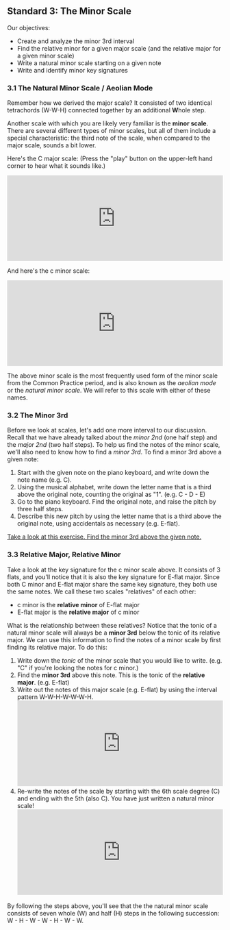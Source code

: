 ## Standard 3: The Minor Scale

Our objectives:
- Create and analyze the minor 3rd interval
- Find the relative minor for a given major scale (and the relative major for a given minor scale)
- Write a natural minor scale starting on a given note
- Write and identify minor key signatures

### 3.1 The Natural Minor Scale / Aeolian Mode

Remember how we derived the major scale? It consisted of two identical tetrachords (W-W-H) connected together by an additional **W**hole step.

Another scale with which you are likely very familiar is the **minor scale**. There are several different types of minor scales, but all of them include a special characteristic: the third note of the scale, when compared to the major scale, sounds a bit lower. 

Here's the C major scale: (Press the "play" button on the upper-left hand corner to hear what it sounds like.)

<iframe src="https://trinket.io/embed/music/2b5139a67b" width="100%" height="200" frameborder="0" marginwidth="0" marginheight="0" allowfullscreen></iframe>

And here's the c minor scale:

<iframe src="https://trinket.io/embed/music/f12b5df8b6" width="100%" height="200" frameborder="0" marginwidth="0" marginheight="0" allowfullscreen></iframe>

The above minor scale is the most frequently used form of the minor scale from the Common Practice period, and is also known as the *aeolian mode* or the *natural minor scale*. We will refer to this scale with either of these names.

### 3.2 The Minor 3rd

Before we look at scales, let's add one more interval to our discussion. Recall that we have already talked about the *minor 2nd* (one half step) and the *major 2nd* (two half steps). To help us find the notes of the minor scale, we'll also need to know how to find a *minor 3rd*. To find a minor 3rd above a given note:
1. Start with the given note on the piano keyboard, and write down the note name (e.g. C).
2. Using the musical alphabet, write down the letter name that is a third above the original note, counting the original as "1". (e.g. C - D - E)
3. Go to the piano keyboard. Find the original note, and raise the pitch by three half steps.
3. Describe this new pitch by using the letter name that is a third above the original note, using accidentals as necessary (e.g. E-flat).

[Take a look at this exercise. Find the minor 3rd above the given note.](https://www.musictheory.net/exercises/interval-construction/brwyrybyyybyybybbyyyn)

### 3.3 Relative Major, Relative Minor

Take a look at the key signature for the c minor scale above. It consists of 3 flats, and you'll notice that it is also the key signature for E-flat major. Since both C minor and E-flat major share the same key signature, they both use the same notes. We call these two scales "relatives" of each other:
- c minor is the **relative minor** of E-flat major
- E-flat major is the **relative major** of c minor


What is the relationship between these relatives? Notice that the tonic of a natural minor scale will always be a **minor 3rd** below the tonic of its relative major. We can use this information to find the notes of a minor scale by first finding its relative major. To do this:

1. Write down the *tonic* of the minor scale that you would like to write. (e.g. "C" if you're looking the notes for c minor.)
2. Find the **minor 3rd** above this note. This is the tonic of the **relative major**. (e.g. E-flat)
3. Write out the notes of this major scale (e.g. E-flat) by using the interval pattern W-W-H-W-W-W-H. <iframe src="https://trinket.io/embed/music/8728f0a032" width="100%" height="200" frameborder="0" marginwidth="0" marginheight="0" allowfullscreen></iframe>
4. Re-write the notes of the scale by starting with the 6th scale degree (C) and ending with the 5th (also C). You have just written a natural minor scale! <iframe src="https://trinket.io/embed/music/9a3f182099" width="100%" height="200" frameborder="0" marginwidth="0" marginheight="0" allowfullscreen></iframe>


By following the steps above, you'll see that the the natural minor scale consists of seven whole (W) and half (H) steps in the following succession: W - H - W - W - H - W - W.
